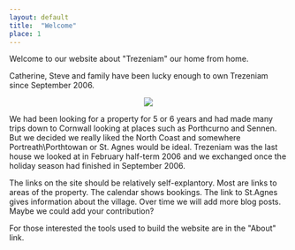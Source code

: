 ```yaml
---
layout: default
title:  "Welcome"
place: 1
---
```


Welcome to our website about "Trezeniam" our home from home.

Catherine, Steve and family have been lucky enough to own Trezeniam since September 2006. 

<div style="text-align: center">
<img src="{{site.baseurl}}/assets/images/ludlow_family.jpg">
</div>

<p>
</p>
We had been looking for a property for 5 or 6 years and had made many trips down to Cornwall looking at places such as Porthcurno and Sennen. But we decided we really liked the North Coast and somewhere Portreath\Porthtowan or St. Agnes would be ideal. Trezeniam was the last house we looked at in February half-term 2006 and we exchanged once the holiday season had finished in September 2006.

The links on the site should be relatively self-explantory. Most are links to areas of the property. The calendar shows bookings. The link to St.Agnes gives information about the village. Over time we will add more blog posts. Maybe we could add your contribution? 

For those interested the tools used to build the website are in the "About" link.